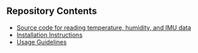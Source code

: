 ## Repository Contents

- [Source code for reading temperature, humidity, and IMU data](SourceCode.md)
- [Installation Instructions](installationinstructions.md)
- [Usage Guidelines](USAGE.md)

